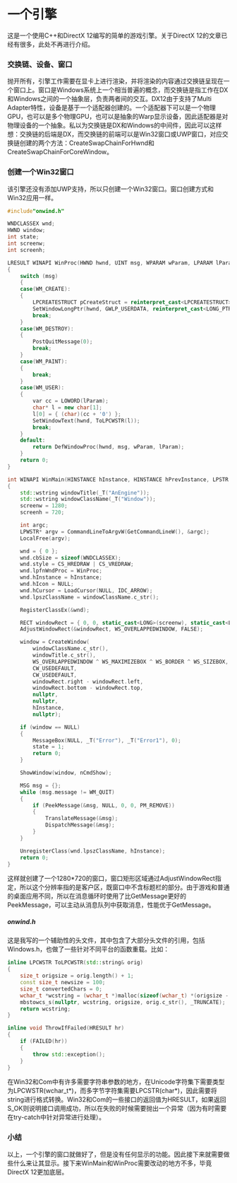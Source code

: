 # 一个引擎

这是一个使用C++和DirectX 12编写的简单的游戏引擎。关于DirectX 12的文章已经有很多，此处不再进行介绍。

### 交换链、设备、窗口
抛开所有，引擎工作需要在显卡上进行渲染，并将渲染的内容通过交换链呈现在一个窗口上。窗口是Windows系统上一个相当普遍的概念，而交换链是指工作在DX和Windows之间的一个抽象层，负责两者间的交互。DX12由于支持了Multi Adapter特性，设备是基于一个适配器创建的。一个适配器下可以是一个物理GPU，也可以是多个物理GPU，也可以是抽象的Warp显示设备，因此适配器是对物理设备的一个抽象。私以为交换链是DX和Windows的中间件，因此可以这样想：交换链的后端是DX，而交换链的前端可以是Win32窗口或UWP窗口，对应交换链创建的两个方法：CreateSwapChainForHwnd和CreateSwapChainForCoreWindow。

### 创建一个Win32窗口
该引擎还没有添加UWP支持，所以只创建一个Win32窗口。窗口创建方式和Win32应用一样。
``` cpp
#include"onwind.h"

WNDCLASSEX wnd;
HWND window;
int state;
int screenw;
int screenh;

LRESULT WINAPI WinProc(HWND hwnd, UINT msg, WPARAM wParam, LPARAM lParam)
{
	switch (msg)
	{
	case(WM_CREATE):
	{
		LPCREATESTRUCT pCreateStruct = reinterpret_cast<LPCREATESTRUCT>(lParam);
		SetWindowLongPtr(hwnd, GWLP_USERDATA, reinterpret_cast<LONG_PTR>(pCreateStruct->lpCreateParams));
		break;
	}
	case(WM_DESTROY):
	{
		PostQuitMessage(0);
		break;
	}
	case(WM_PAINT):
	{
		break;
	}
	case(WM_USER):
	{
		var cc = LOWORD(lParam);
		char* l = new char[1];
		l[0] = { (char)(cc + '0') };
		SetWindowText(hwnd, ToLPCWSTR(l));
		break;
	}
	default:
		return DefWindowProc(hwnd, msg, wParam, lParam);
	}
	return 0;
}

int WINAPI WinMain(HINSTANCE hInstance, HINSTANCE hPrevInstance, LPSTR lpCmdLine, int nCmdShow)
{
	std::wstring windowTitle(_T("AnEngine"));
	std::wstring windowClassName(_T("Window"));
	screenw = 1280;
	screenh = 720;

	int argc;
	LPWSTR* argv = CommandLineToArgvW(GetCommandLineW(), &argc);
	LocalFree(argv);

	wnd = { 0 };
	wnd.cbSize = sizeof(WNDCLASSEX);
	wnd.style = CS_HREDRAW | CS_VREDRAW;
	wnd.lpfnWndProc = WinProc;
	wnd.hInstance = hInstance;
	wnd.hIcon = NULL;
	wnd.hCursor = LoadCursor(NULL, IDC_ARROW);
	wnd.lpszClassName = windowClassName.c_str();

	RegisterClassEx(&wnd);

	RECT windowRect = { 0, 0, static_cast<LONG>(screenw), static_cast<LONG>(screenh) };
	AdjustWindowRect(&windowRect, WS_OVERLAPPEDWINDOW, FALSE);

	window = CreateWindow(
		windowClassName.c_str(),
		windowTitle.c_str(),
		WS_OVERLAPPEDWINDOW ^ WS_MAXIMIZEBOX ^ WS_BORDER ^ WS_SIZEBOX,
		CW_USEDEFAULT,
		CW_USEDEFAULT,
		windowRect.right - windowRect.left,
		windowRect.bottom - windowRect.top,
		nullptr,
		nullptr,
		hInstance,
		nullptr);

	if (window == NULL)
	{
		MessageBox(NULL, _T("Error"), _T("Error1"), 0);
		state = 1;
		return 0;
	}

	ShowWindow(window, nCmdShow);

	MSG msg = {};
	while (msg.message != WM_QUIT)
	{
		if (PeekMessage(&msg, NULL, 0, 0, PM_REMOVE))
		{
			TranslateMessage(&msg);
			DispatchMessage(&msg);
		}
	}

	UnregisterClass(wnd.lpszClassName, hInstance);
	return 0;
}
```
这样就创建了一个1280*720的窗口，窗口矩形区域通过AdjustWindowRect指定，所以这个分辨率指的是客户区，既窗口中不含标题栏的部分。由于游戏和普通的桌面应用不同，所以在消息循环时使用了比GetMessage更好的PeekMessage，可以主动从消息队列中获取消息，性能优于GetMessage。

##### onwind.h
这是我写的一个辅助性的头文件，其中包含了大部分头文件的引用，包括Windows.h，也做了一些针对不同平台的函数重载。比如：
``` cpp
inline LPCWSTR ToLPCWSTR(std::string& orig)
{
	size_t origsize = orig.length() + 1;
	const size_t newsize = 100;
	size_t convertedChars = 0;
	wchar_t *wcstring = (wchar_t *)malloc(sizeof(wchar_t) *(origsize - 1));
	mbstowcs_s(nullptr, wcstring, origsize, orig.c_str(), _TRUNCATE);
	return wcstring;
}

inline void ThrowIfFailed(HRESULT hr)
{
	if (FAILED(hr))
	{
		throw std::exception();
	}
}
```
在Win32和Com中有许多需要字符串参数的地方，在Unicode字符集下需要类型为LPCWSTR(wchar_t\*)，而多字节字符集需要LPCSTR(char\*)，因此需要将string进行格式转换。Win32和Com的一些接口的返回值为HRESULT，如果返回S_OK则说明接口调用成功，所以在失败的时候需要抛出一个异常（因为有时需要在try-catch中针对异常进行处理）。

### 小结
以上，一个引擎的窗口就做好了，但是没有任何显示的功能。因此接下来就需要做些什么来让其显示。接下来WinMain和WinProc需要改动的地方不多，毕竟DirectX 12更加底层。